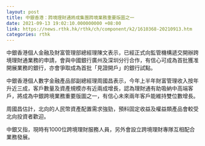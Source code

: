 ```yaml
---
layout: post
title: 中銀香港：跨境理財通將成集團跨境業務重要版圖之一
date: 2021-09-13 19:02:10.000000000 +08:00
link: https://news.rthk.hk/rthk/ch/component/k2/1610368-20210913.htm
categories: rthk
---
```


中銀香港個人金融及財富管理部總經理陳文表示，已經正式向監管機構遞交開辦跨境理財通業務的申請，會與中國銀行廣州及深圳分行合作，有信心可成為首批獲准開展業務的銀行，亦會爭取成為首批「見證開戶」的銀行試點。

中銀香港個人數字金融產品部副總經理周國昌表示，今年上半年財富管理收入按年升近三成，客戶數量及資產規模亦有近兩成增長，認為理財通有助吸納中高端客戶，將成為中銀跨境業務重要版圖之一，有信心未來兩年客戶能維持雙位數增長。

周國昌估計，北向的人民幣資產配置需求強勁，預料固定收益及權益類產品會較受北向投資者歡迎。

中銀又指，現時有1000位跨境理財服務人員，另外會設立跨境理財專隊互相配合業務發展。
